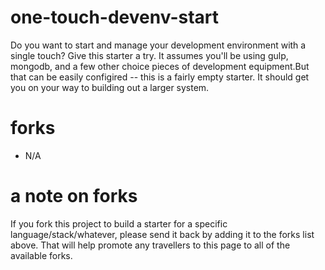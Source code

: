 one-touch-devenv-start
=====================

Do you want to start and manage your development environment with a single touch? Give this starter a try. It assumes you'll be using gulp, mongodb, and a few other choice pieces of development equipment.But that can be easily configired -- this is a fairly empty starter. It should get you on your way to building out a larger system.

forks
==============

* N/A

a note on forks
==============

If you fork this project to build a starter for a specific language/stack/whatever, please send it back by adding it to the forks list above. That will help promote any travellers to this page to all of the available forks.
